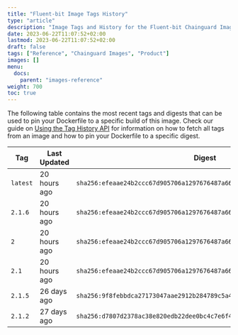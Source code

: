 ```yaml
---
title: "Fluent-bit Image Tags History"
type: "article"
description: "Image Tags and History for the Fluent-bit Chainguard Image"
date: 2023-06-22T11:07:52+02:00
lastmod: 2023-06-22T11:07:52+02:00
draft: false
tags: ["Reference", "Chainguard Images", "Product"]
images: []
menu:
  docs:
    parent: "images-reference"
weight: 700
toc: true
---
```


The following table contains the most recent tags and digests that can be used to pin your Dockerfile to a specific build of this image. Check our guide on [Using the Tag History API](/chainguard/chainguard-images/using-the-tag-history-api/) for information on how to fetch all tags from an image and how to pin your Dockerfile to a specific digest.

| Tag      | Last Updated | Digest                                                                    |
|----------|--------------|---------------------------------------------------------------------------|
| `latest` | 20 hours ago | `sha256:efeaae24b2ccc67d905706a1297676487a666c6df1c1883d06926dfd77b442a1` |
| `2.1.6`  | 20 hours ago | `sha256:efeaae24b2ccc67d905706a1297676487a666c6df1c1883d06926dfd77b442a1` |
| `2`      | 20 hours ago | `sha256:efeaae24b2ccc67d905706a1297676487a666c6df1c1883d06926dfd77b442a1` |
| `2.1`    | 20 hours ago | `sha256:efeaae24b2ccc67d905706a1297676487a666c6df1c1883d06926dfd77b442a1` |
| `2.1.5`  | 26 days ago  | `sha256:9f8febbdca27173047aae2912b284789c5a4b724c0d7586555f11a9f8fde5e75` |
| `2.1.2`  | 27 days ago  | `sha256:d7807d2378ac38e820edb22dee0bc4c7e6f47a0bdc7917e2bc9eb6e8b8c39ba7` |
